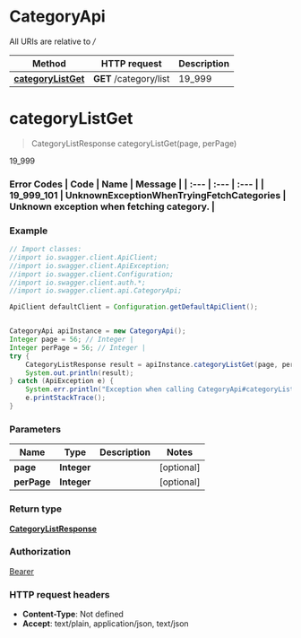 # CategoryApi

All URIs are relative to */*

Method | HTTP request | Description
------------- | ------------- | -------------
[**categoryListGet**](CategoryApi.md#categoryListGet) | **GET** /category/list | 19_999

<a name="categoryListGet"></a>
# **categoryListGet**
> CategoryListResponse categoryListGet(page, perPage)

19_999

### Error Codes  | Code | Name | Message |  | :--- | :--- | :--- |  | 19_999_101 | UnknownExceptionWhenTryingFetchCategories | Unknown exception when fetching category. |

### Example
```java
// Import classes:
//import io.swagger.client.ApiClient;
//import io.swagger.client.ApiException;
//import io.swagger.client.Configuration;
//import io.swagger.client.auth.*;
//import io.swagger.client.api.CategoryApi;

ApiClient defaultClient = Configuration.getDefaultApiClient();


CategoryApi apiInstance = new CategoryApi();
Integer page = 56; // Integer | 
Integer perPage = 56; // Integer | 
try {
    CategoryListResponse result = apiInstance.categoryListGet(page, perPage);
    System.out.println(result);
} catch (ApiException e) {
    System.err.println("Exception when calling CategoryApi#categoryListGet");
    e.printStackTrace();
}
```

### Parameters

Name | Type | Description  | Notes
------------- | ------------- | ------------- | -------------
 **page** | **Integer**|  | [optional]
 **perPage** | **Integer**|  | [optional]

### Return type

[**CategoryListResponse**](CategoryListResponse.md)

### Authorization

[Bearer](../README.md#Bearer)

### HTTP request headers

 - **Content-Type**: Not defined
 - **Accept**: text/plain, application/json, text/json

